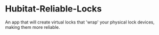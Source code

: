 # Hubitat-Reliable-Locks
An app that will create virtual locks that 'wrap' your physical lock devices, making them more reliable.
